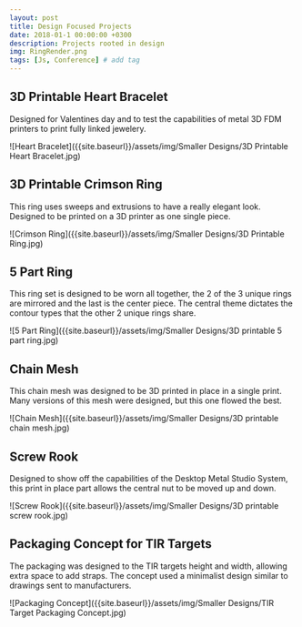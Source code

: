 ```yaml
---
layout: post
title: Design Focused Projects
date: 2018-01-1 00:00:00 +0300
description: Projects rooted in design
img: RingRender.png
tags: [Js, Conference] # add tag
---
```


## 3D Printable Heart Bracelet
Designed for Valentines day and to test the capabilities of metal 3D FDM printers to print fully linked jewelery.

![Heart Bracelet]({{site.baseurl}}/assets/img/Smaller Designs/3D Printable Heart Bracelet.jpg)

## 3D Printable Crimson Ring
This ring uses sweeps and extrusions to have a really elegant look. Designed to be printed on a 3D printer as one single piece.

![Crimson Ring]({{site.baseurl}}/assets/img/Smaller Designs/3D Printable Ring.jpg)

## 5 Part Ring
This ring set is designed to be worn all together, the 2 of the 3 unique rings are mirrored and the last is the center piece. The central theme dictates the contour types that the other 2 unique rings share.

![5 Part Ring]({{site.baseurl}}/assets/img/Smaller Designs/3D printable 5 part ring.jpg)

## Chain Mesh
This chain mesh was designed to be 3D printed in place in a single print. Many versions of this mesh were designed, but this one flowed the best.

![Chain Mesh]({{site.baseurl}}/assets/img/Smaller Designs/3D printable chain mesh.jpg)

## Screw Rook
Designed to show off the capabilities of the Desktop Metal Studio System, this print in place part allows the central nut to be moved up and down.

![Screw Rook]({{site.baseurl}}/assets/img/Smaller Designs/3D printable screw rook.jpg)

## Packaging Concept for TIR Targets
The packaging was designed to the TIR targets height and width, allowing extra space to add straps. The concept used a minimalist design similar to drawings sent to manufacturers.

![Packaging Concept]({{site.baseurl}}/assets/img/Smaller Designs/TIR Target Packaging Concept.jpg)
